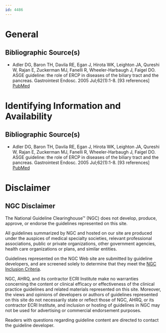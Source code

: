 ```yaml
---
id: 4486
---
```


# General

## Bibliographic Source(s)

- Adler DG, Baron TH, Davila RE, Egan J, Hirota WK, Leighton JA, Qureshi W, Rajan E, Zuckerman MJ, Fanelli R, Wheeler-Harbaugh J, Faigel DO. ASGE guideline: the role of ERCP in diseases of the biliary tract and the pancreas. Gastrointest Endosc. 2005 Jul;62(1):1-8. [93 references] [ PubMed ](http://www.ncbi.nlm.nih.gov/entrez/query.fcgi?cmd=Retrieve&db=pubmed&dopt=Abstract&list_uids=15990812)

# Identifying Information and Availability

## Bibliographic Source(s)

- Adler DG, Baron TH, Davila RE, Egan J, Hirota WK, Leighton JA, Qureshi W, Rajan E, Zuckerman MJ, Fanelli R, Wheeler-Harbaugh J, Faigel DO. ASGE guideline: the role of ERCP in diseases of the biliary tract and the pancreas. Gastrointest Endosc. 2005 Jul;62(1):1-8. [93 references] [ PubMed ](http://www.ncbi.nlm.nih.gov/entrez/query.fcgi?cmd=Retrieve&db=pubmed&dopt=Abstract&list_uids=15990812)

# Disclaimer

## NGC Disclaimer

The National Guideline Clearinghouse™ (NGC) does not develop, produce, approve, or endorse the guidelines represented on this site.

All guidelines summarized by NGC and hosted on our site are produced under the auspices of medical specialty societies, relevant professional associations, public or private organizations, other government agencies, health care organizations or plans, and similar entities.

Guidelines represented on the NGC Web site are submitted by guideline developers, and are screened solely to determine that they meet the [NGC Inclusion Criteria](/help-and-about/summaries/inclusion-criteria).

NGC, AHRQ, and its contractor ECRI Institute make no warranties concerning the content or clinical efficacy or effectiveness of the clinical practice guidelines and related materials represented on this site. Moreover, the views and opinions of developers or authors of guidelines represented on this site do not necessarily state or reflect those of NGC, AHRQ, or its contractor ECRI Institute, and inclusion or hosting of guidelines in NGC may not be used for advertising or commercial endorsement purposes.

Readers with questions regarding guideline content are directed to contact the guideline developer.

